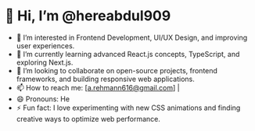 # 👋 Hi, I’m @hereabdul909

- 👀 I’m interested in Frontend Development, UI/UX Design, and improving user experiences.
- 🌱 I’m currently learning advanced React.js concepts, TypeScript, and exploring Next.js.
- 💞️ I’m looking to collaborate on open-source projects, frontend frameworks, and building responsive web applications.
- 📫 How to reach me: [a.rehmann616@gmail.com] |
- 😄 Pronouns: He
- ⚡ Fun fact: I love experimenting with new CSS animations and finding creative ways to optimize web performance.

<!---
hereabdul909/hereabdul909 is a ✨ special ✨ repository because its `README.md` (this file) appears on your GitHub profile.
You can click the Preview link to take a look at your changes.
--->
